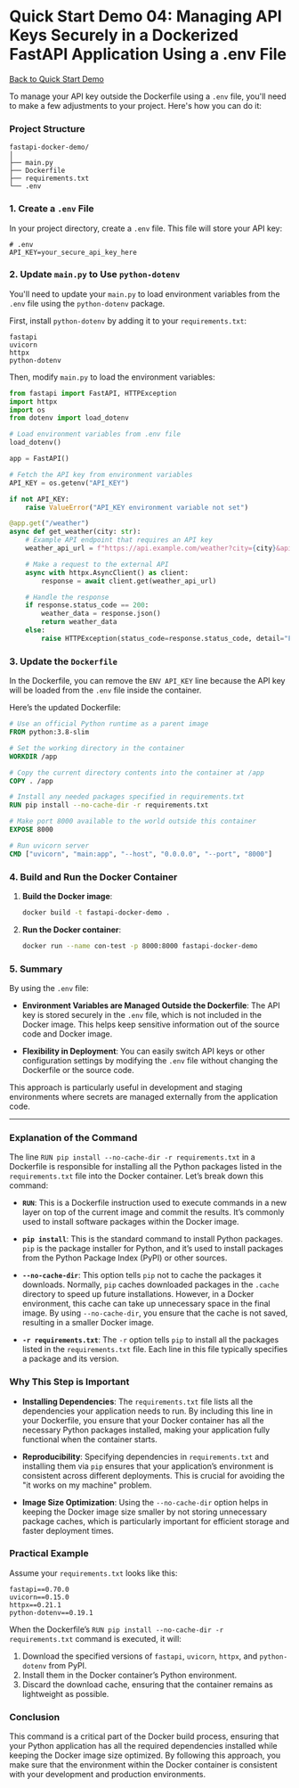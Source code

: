 # Quick Start Demo 04: Managing API Keys Securely in a Dockerized FastAPI Application Using a .env File

[Back to Quick Start Demo](https://github.com/uwspstar/20-Day-Challenge-List/blob/main/Docker/Quick%20Start%20Demo.md)

To manage your API key outside the Dockerfile using a `.env` file, you'll need to make a few adjustments to your project. Here's how you can do it:

### Project Structure
```
fastapi-docker-demo/
│
├── main.py
├── Dockerfile
├── requirements.txt
└── .env
```

### 1. Create a `.env` File

In your project directory, create a `.env` file. This file will store your API key:

```plaintext
# .env
API_KEY=your_secure_api_key_here
```

### 2. Update `main.py` to Use `python-dotenv`

You'll need to update your `main.py` to load environment variables from the `.env` file using the `python-dotenv` package.

First, install `python-dotenv` by adding it to your `requirements.txt`:

```plaintext
fastapi
uvicorn
httpx
python-dotenv
```

Then, modify `main.py` to load the environment variables:

```python
from fastapi import FastAPI, HTTPException
import httpx
import os
from dotenv import load_dotenv

# Load environment variables from .env file
load_dotenv()

app = FastAPI()

# Fetch the API key from environment variables
API_KEY = os.getenv("API_KEY")

if not API_KEY:
    raise ValueError("API_KEY environment variable not set")

@app.get("/weather")
async def get_weather(city: str):
    # Example API endpoint that requires an API key
    weather_api_url = f"https://api.example.com/weather?city={city}&apikey={API_KEY}"

    # Make a request to the external API
    async with httpx.AsyncClient() as client:
        response = await client.get(weather_api_url)

    # Handle the response
    if response.status_code == 200:
        weather_data = response.json()
        return weather_data
    else:
        raise HTTPException(status_code=response.status_code, detail="Failed to fetch weather data")
```

### 3. Update the `Dockerfile`

In the Dockerfile, you can remove the `ENV API_KEY` line because the API key will be loaded from the `.env` file inside the container.

Here’s the updated Dockerfile:

```Dockerfile
# Use an official Python runtime as a parent image
FROM python:3.8-slim

# Set the working directory in the container
WORKDIR /app

# Copy the current directory contents into the container at /app
COPY . /app

# Install any needed packages specified in requirements.txt
RUN pip install --no-cache-dir -r requirements.txt

# Make port 8000 available to the world outside this container
EXPOSE 8000

# Run uvicorn server
CMD ["uvicorn", "main:app", "--host", "0.0.0.0", "--port", "8000"]
```

### 4. Build and Run the Docker Container

1. **Build the Docker image**:

   ```bash
   docker build -t fastapi-docker-demo .
   ```

2. **Run the Docker container**:

   ```bash
   docker run --name con-test -p 8000:8000 fastapi-docker-demo
   ```

### 5. Summary

By using the `.env` file:

- **Environment Variables are Managed Outside the Dockerfile**: The API key is stored securely in the `.env` file, which is not included in the Docker image. This helps keep sensitive information out of the source code and Docker image.
  
- **Flexibility in Deployment**: You can easily switch API keys or other configuration settings by modifying the `.env` file without changing the Dockerfile or the source code.

This approach is particularly useful in development and staging environments where secrets are managed externally from the application code.

------

### Explanation of the Command

The line `RUN pip install --no-cache-dir -r requirements.txt` in a Dockerfile is responsible for installing all the Python packages listed in the `requirements.txt` file into the Docker container. Let’s break down this command:

- **`RUN`**: This is a Dockerfile instruction used to execute commands in a new layer on top of the current image and commit the results. It’s commonly used to install software packages within the Docker image.

- **`pip install`**: This is the standard command to install Python packages. `pip` is the package installer for Python, and it’s used to install packages from the Python Package Index (PyPI) or other sources.

- **`--no-cache-dir`**: This option tells `pip` not to cache the packages it downloads. Normally, `pip` caches downloaded packages in the `.cache` directory to speed up future installations. However, in a Docker environment, this cache can take up unnecessary space in the final image. By using `--no-cache-dir`, you ensure that the cache is not saved, resulting in a smaller Docker image.

- **`-r requirements.txt`**: The `-r` option tells `pip` to install all the packages listed in the `requirements.txt` file. Each line in this file typically specifies a package and its version.

### Why This Step is Important

- **Installing Dependencies**: The `requirements.txt` file lists all the dependencies your application needs to run. By including this line in your Dockerfile, you ensure that your Docker container has all the necessary Python packages installed, making your application fully functional when the container starts.

- **Reproducibility**: Specifying dependencies in `requirements.txt` and installing them via `pip` ensures that your application’s environment is consistent across different deployments. This is crucial for avoiding the "it works on my machine" problem.

- **Image Size Optimization**: Using the `--no-cache-dir` option helps in keeping the Docker image size smaller by not storing unnecessary package caches, which is particularly important for efficient storage and faster deployment times.

### Practical Example

Assume your `requirements.txt` looks like this:

```plaintext
fastapi==0.70.0
uvicorn==0.15.0
httpx==0.21.1
python-dotenv==0.19.1
```

When the Dockerfile’s `RUN pip install --no-cache-dir -r requirements.txt` command is executed, it will:

1. Download the specified versions of `fastapi`, `uvicorn`, `httpx`, and `python-dotenv` from PyPI.
2. Install them in the Docker container’s Python environment.
3. Discard the download cache, ensuring that the container remains as lightweight as possible.

### Conclusion

This command is a critical part of the Docker build process, ensuring that your Python application has all the required dependencies installed while keeping the Docker image size optimized. By following this approach, you make sure that the environment within the Docker container is consistent with your development and production environments.

